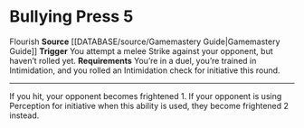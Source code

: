 ﻿---
actions: '[reaction]'
id: '471'
name: Bullying Press
rarity: Common
requirement: "You\u2019re in a duel, you\u2019re trained in Intimidation, and you\
  \ rolled an Intimidation check for initiativethis round."
source: '[[DATABASE/source/Gamemastery Guide|Gamemastery Guide]]'
trait:
- '[[DATABASE/trait/Flourish|Flourish]]'
trigger: "You attempt a melee Strike against your opponent, but haven\u2019t rolled\
  \ yet."
type: Action

---
# Bullying Press <span class="action-icon">5</span>

<span class="item-trait">Flourish</span>
**Source** [[DATABASE/source/Gamemastery Guide|Gamemastery Guide]]
**Trigger** You attempt a melee Strike against your opponent, but haven’t rolled yet.
**Requirements** You’re in a duel, you’re trained in Intimidation, and you rolled an Intimidation check for initiative this round.

---
If you hit, your opponent becomes frightened 1. If your opponent is using Perception for initiative when this ability is used, they become frightened 2 instead.